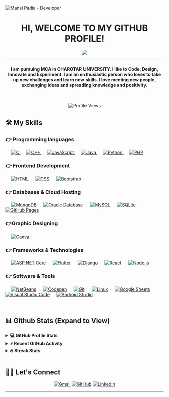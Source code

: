 <!-- ![Mansi Padia - Developer](https://raw.githubusercontent.com/p-mansi/mansipb/refs/heads/main/mansi2.webp)-->
<!-- ![Mansi Padia - Developer](https://github.com/p-mansi/mansipb/blob/53a4b36f030ec51be671d0798a1e099973b7ad49/mansi_padia_banner_resized.png) -->
![Mansi Padia - Developer](https://github.com/p-mansi/mansipb/blob/main/mansi_padia_banner_resized%20(1).png)

<h1 align="center">HI, WELCOME TO MY GITHUB PROFILE!</h1>
<p align="center">
  <a href="https://github.com/DenverCoder1/readme-typing-svg"><img src="https://readme-typing-svg.herokuapp.com?lines=MCA+Student;Java+Web+Developer;Enthusiastic%20Learner;Always%20learning%20new%20things&center=true&width=500&height=50"></a>
</p>
<hr/>
<h4 align="center">I am pursuing MCA in CHAROTAR UNIVERSITY. I like to Code, Design, Innovate and Experiment. I am an enthusiastic person who loves to take up new challenges and learn new skills. I love meeting new people, exchanging ideas and spreading knowledge and positivity.</h4>
<br>

<p align="center">
  <img src="https://hits.seeyoufarm.com/api/count/incr/badge.svg?url=https://github.com/p-mansi&count_bg=%2379C83D&title_bg=%23555555&icon=github.svg&icon_color=%23E7E7E7&title=Profile+Views&edge_flat=false" alt="Profile Views" />
</p>

## 🛠️ My Skills

### 👉 Programming languages

<p align="left"> 
  &emsp; 
  <a href="https://www.cprogramming.com/" target="_blank"> 
    <img alt="C" src="https://img.shields.io/badge/C%20-%232370ED.svg?logo=c&logoColor=white">
  </a> 
  &emsp;
  <a href="https://www.w3schools.com/cpp/" target="_blank"> 
    <img alt="C++" src="https://img.shields.io/badge/C++%20-%2300599C.svg?logo=c%2B%2B&logoColor=white">
  </a> 
  &emsp;
  <a href="https://developer.mozilla.org/en-US/docs/Web/JavaScript" target="_blank"> 
     <img alt="JavaScript" src="https://img.shields.io/badge/JavaScript%20-%23F7DF1E.svg?logo=javascript&logoColor=black">
   </a>
  &emsp;
  <a href="https://www.java.com" target="_blank"> 
    <img alt="Java" src="https://img.shields.io/badge/Java-%23007396.svg?logo=java&logoColor=white">
  </a>
  &emsp;
   <a href="https://www.python.org" target="_blank">
    <img alt="Python" src="https://img.shields.io/badge/Python%20-%2314354C.svg?logo=python&logoColor=white">
  </a>
  &emsp;
  <a href="https://www.php.net/">
    <img alt="PHP" src="https://img.shields.io/badge/PHP-%23777BB4.svg?logo=php&logoColor=white"/>
  </a>
</p>

### 👉 Frontend Development
<p align="left"> 
  &emsp; 
  <a href="https://www.w3.org/html/" target="_blank"> 
   <img alt="HTML" src="https://img.shields.io/badge/HTML5%20-%23E34F26.svg?logo=html5&logoColor=white">
  </a>   
  &emsp;
  <a href="https://www.w3schools.com/css/" target="_blank">
    <img alt="CSS" src="https://img.shields.io/badge/CSS%20-%231572B6.svg?logo=css3&logoColor=white">
  </a> 
   &emsp;
  <a href="https://getbootstrap.com" target="_blank"> 
    <img alt="Bootstrap" src="https://img.shields.io/badge/Bootstrap-%23563D7C.svg?style=flat&logo=bootstrap&logoColor=white"/>
  </a>
</p>

### 👉 Databases & Cloud Hosting
<p align="left">
  &emsp;
    <a href="#"><img alt="MongoDB" src="https://img.shields.io/badge/MongoDB-47A248.svg?logo=mongodb&logoColor=white"></a>
  &emsp;
    <a href="#"><img alt="Oracle Database" src="https://img.shields.io/badge/Oracle%20DB-F80000.svg?logo=oracle&logoColor=white"></a>
  &emsp;
    <a href="https://www.mysql.com/"><img alt="MySQL" src="https://img.shields.io/badge/MySQL-%2300f.svg?style=flat&llogo=mysql&logoColor=white"></a>
  &emsp;
    <a href="https://www.sqlite.org/"><img alt="SQLite" src ="https://img.shields.io/badge/sqlite-%2307405e.svg?style=flat&logo=sqlite&logoColor=white"/></a>
  &emsp;
    <a href="https://www.github.com"><img alt="GitHub Pages" src="https://img.shields.io/badge/GitHub%20Pages-%23327FC7.svg?style=flat&llogo=github&logoColor=white"></a>
  &emsp;
 </p>
  
### 👉Graphic Designing
<p align="left">
  &emsp;
  	
  
 <!--  <a href="https://www.adobe.com/in/products/illustrator.html" target="_blank"> 
    <img alt="Adobe Illustrator" src="https://img.shields.io/badge/Adobe Illustrator-%23FF9A00.svg?style=flat&logo=adobeillustrator&logoColor=white"/>
  </a> 
  &emsp;
  <a href="https://www.adobe.com/in/products/indesign.html" target="_blank"> 
    <img alt="Adobe Indesign" src="https://img.shields.io/badge/Adobe Indesign-%e749a0.svg?style=flat&logo=adobeindesign&logoColor=white"/> 
  </a> 
    &emsp;
  <a href="https://www.adobe.com/in/products/photoshop-lightroom.html" target="_blank"> 
    <img alt="Adobe Lightroom" src="https://img.shields.io/badge/Adobe Lightroom-%2300f.svg?style=flat&logo=adobelightroom&logoColor=white"/>
  </a>
   &emsp;
  <a href="https://www.adobe.com/in/products/premiere.html" target="_blank"> 
   <img alt="Adobe Premiere Pro" src="https://img.shields.io/badge/Adobe Premiere Pro-%2300f.svg?style=flat&logo=adobepremierepro&logoColor=white"/>
  </a>
    &emsp; -->
  <a href="#">
  	<img alt="Canva" src="https://img.shields.io/badge/Canva-%2300C4CC.svg?style=flat&logo=Canva&logoColor=white"/>
  </a>
 </p>

 ### 👉 Frameworks & Technologies 
&emsp; 
<a href="#"><img alt="ASP.NET Core" src="https://img.shields.io/badge/ASP.NET-5C2D91.svg?logo=dotnet&logoColor=white"></a>
&emsp;
<a href="#"><img alt="Flutter" src="https://img.shields.io/badge/Flutter-02569B.svg?logo=flutter&logoColor=white"></a>
&emsp;
<a href="#"><img alt="Django" src="https://img.shields.io/badge/Django-092E20.svg?logo=django&logoColor=white"></a>
&emsp;
<a href="#"><img alt="React" src="https://img.shields.io/badge/React-61DAFB.svg?logo=react&logoColor=white"></a>
&emsp;
<a href="#"><img alt="Node.js" src="https://img.shields.io/badge/Node.js-43853D.svg?logo=node.js&logoColor=white"></a>


 ### 👉 Software & Tools
 
<p>
  &emsp;
    <a href="#"><img alt="NetBeans" src="https://img.shields.io/badge/NetBeans-1B6AC6.svg?logo=apache-netbeans-ide&logoColor=white"></a>
  &emsp;
    <a href="#"><img alt="Codepen" src="https://img.shields.io/badge/Codepen-000000.svg?logo=codepen&logoColor=white"></a>
  &emsp;
    <a href="#"><img alt="Git" src="https://img.shields.io/badge/Git%20-%23F05033.svg?logo=git&logoColor=white"></a>
  &emsp;
    <a href="#"><img alt="Linux" src="https://img.shields.io/badge/Linux-FCC624?style=flat&logo=linux&logoColor=black"></a>
  &emsp;
    <a href="#"><img alt="Google Sheets" src="https://img.shields.io/badge/Google%20Sheets%20-%2334A853.svg?logo=google%20sheets&logoColor=white"></a>
  &emsp;
    <a href="#"><img alt="Visual Studio Code" src="https://img.shields.io/badge/Visual%20Studio%20Code-0078d7.svg?logo=visual-studio-code&logoColor=white"></a>
  &emsp;
    <a href="#"><img alt="Android Studio" src="https://img.shields.io/badge/Android%20Studio-3DDC84.svg?logo=android-studio&logoColor=white"></a>
</p>

<br/>

## 📊 Github Stats (Expand to View) 


<details> 
  <summary><b>💻 GitHub Profile Stats</b></summary>
  <br/>
  <p align="center">    <a href="https://github.com/anuraghazra/github-readme-stats">
        <img alt="Mansi's GitHub Stats" src="https://github-readme-stats.vercel.app/api?username=p-mansi&show_icons=true&count_private=true&theme=algolia" height="192px"/>
    </a>
<br/>
  &nbsp;
	  <img src="https://github-readme-stats.vercel.app/api/top-langs?username=p-mansi&show_icons=true&locale=en&layout=compact&theme=algolia" alt="p-mansi" height="192px"/>

  <br/>
  <b>Note:</b> Top languages is only a metric of the languages my public code consists of and doesn't reflect experience or skill level.
  </p>
</details>


<details>
  <summary><b>⚡ Recent GitHub Activity</b></summary>
  <br/><a href="https://github.com/p-mansi">
    <img alt="Mansi's Activity Graph" src="https://github-readme-activity-graph.cyclic.app/graph?username=p-mansi&custom_title=Mansi%20Contribution%20Graph&theme=react-dark" />


</a>

  <br/>

</details>

<details>
  <summary><b>🔥 Streak Stats</b></summary>
  <br/>
	<a href="https://github.com/p-mansi">
	<p align="center">
  		<img src="https://github-readme-streak-stats.herokuapp.com/?user=p-mansi&theme=algolia" alt="p-mansi" />
	</p>
</a>

  <br/>

</details>

<br/>

## 🙋‍♀️ Let's Connect
<p align="center">
	<a href="mailto:mgpadia@gmail.com"><img src="https://img.icons8.com/bubbles/50/000000/gmail.png" alt="Gmail"/></a>
	<a href="https://github.com/p-mansi"><img src="https://img.icons8.com/bubbles/50/000000/github.png" alt="GitHub"/></a>
	<a href="https://linkedin.com/in/mansi-padia"><img src="https://img.icons8.com/bubbles/50/000000/linkedin.png" alt="LinkedIn"/></a>
	
</p>

<hr/>








